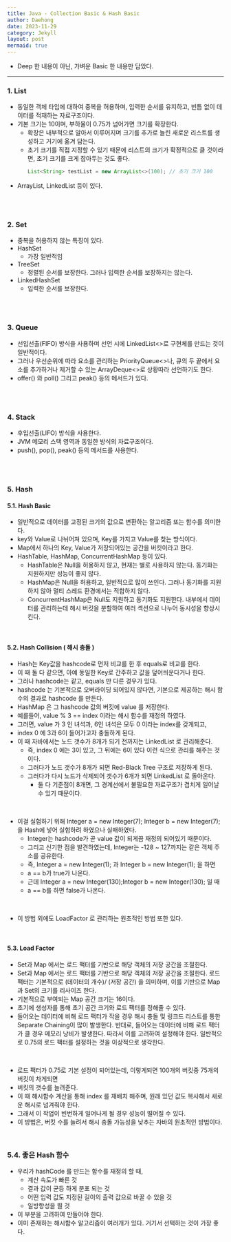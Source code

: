 ```yaml
---
title: Java - Collection Basic & Hash Basic
author: Daehong
date: 2023-11-29
category: Jekyll
layout: post
mermaid: true
---
```


* Deep 한 내용이 아닌, 가벼운 Basic 한 내용만 담았다.

<hr>

### 1. List
* 동일한 객체 타입에 대하여 중복을 허용하며, 입력한 순서를 유지하고, 빈틈 없이 데이터를 적재하는 자료구조이다.
* 기본 크기는 10이며, 부하율이 0.75가 넘어가면 크기를 확장한다.
	* 확장은 내부적으로 알아서 이루어지며 크기를 추가로 늘린 새로운 리스트를 생성하고 거기에 옮겨 담는다.
	* 초기 크기를 직접 지정할 수 있기 때문에 리스트의 크기가 확정적으로 클 것이라면, 초기 크기를 크게 잡아두는 것도 좋다.
		```java
		List<String> testList = new ArrayList<>(100); // 초기 크기 100
		```
* ArrayList, LinkedList 등이 있다.

<br>
<br>

### 2. Set
* 중복을 허용하지 않는 특징이 있다.
* HashSet
	* 가장 일반적임
* TreeSet
	* 정렬된 순서를 보장한다. 그러나 입력한 순서를 보장하지는 않는다.
* LinkedHashSet
	* 입력한 순서를 보장한다.
	
<br>
<br>

### 3. Queue
* 선입선출(FIFO) 방식을 사용하며 선언 시에 LinkedList<>로 구현체를 만드는 것이 일반적이다.
* 그러나 우선순위에 따라 요소를 관리하는 PriorityQueue<>나, 큐의 두 끝에서 요소를 추가하거나 제거할 수 있는 ArrayDeque<>로 상황따라 선언하기도 한다.
* offer() 와 poll() 그리고 peak() 등의 메서드가 있다.

<br>
<br>

### 4. Stack
* 후입선출(LIFO) 방식을 사용한다.
* JVM 메모리 스택 영역과 동일한 방식의 자료구조이다.
* push(), pop(), peak() 등의 메서드를 사용한다.

<br>
<br>

### 5. Hash

#### 5.1. Hash Basic
* 일반적으로 데이터를 고정된 크기의 값으로 변환하는 알고리즘 또는 함수를 의미한다.
* key와 Value로 나뉘어져 있으며, Key를 가지고 Value를 찾는 방식이다.
* Map에서 하나의 Key, Value가 저장되어있는 공간을 버킷이라고 한다.
* HashTable, HashMap, ConcurrentHashMap 등이 있다.
	* HashTable은 Null을 허용하지 않고, 현재는 별로 사용하지 않는다. 동기화는 지원하지만 성능이 좋지 않다.
	* HashMap은 Null을 허용하고, 일반적으로 많이 쓰인다. 그러나 동기화를 지원하지 않아 멀티 스레드 환경에서는 적합하지 않다.
	* ConcurrentHashMap은 Null도 지원하고 동기화도 지원한다. 내부에서 데이터를 관리하는데 해시 버킷을 분할하여 여러 섹션으로 나누어 동시성을 향상시킨다.


<br>

#### 5.2. Hash Collision ( 해시 충돌 )
* Hash는 Key값을 hashcode로 먼저 비교를 한 후 equals로 비교를 한다.
* 이 때 둘 다 같으면, 아예 동일한 Key로 간주하고 값을 덮어씌운다거나 한다.
* 그러나 hashcode는 같고, equals 만 다른 경우가 있다.
* hashcode 는 기본적으로 오버라이딩 되어있지 않다면, 기본으로 제공하는 해시 함수의 결과로 hashcode 를 만든다.
* HashMap 은 그 hashcode 값의 버킷에 value 를 저장한다.
* 예를들어, value % 3 == index 이라는 해시 함수를 재정의 하였다.
* 그러면, value 가 3 인 녀석과, 6인 녀석은 모두 0 이라는 index를 갖게되고, 
* index 0 에 3과 6이 들어가고자 충돌하게 된다.
* 이 때 자바에서는 노드 갯수가 8개가 되기 전까지는 LinkedList 로 관리해준다.
	* 즉, index 0 에는 3이 있고, 그 뒤에는 6이 있다 이런 식으로 관리를 해주는 것이다.
	* 그러다가 노드 갯수가 8개가 되면 Red-Black Tree 구조로 저장하게 된다.
	* 그러다가 다시 노드가 삭제되어 갯수가 6개가 되면 LinkedList 로 돌아온다.
		* 둘 다 기준점이 8개면, 그 경계선에서 불필요한 자료구조가 겹치게 일어날 수 있기 때문이다.

<br>

* 이걸 실험하기 위해 Integer a = new Integer(7); Integer b = new Integer(7); 을 Hash에 넣어 실험하려 하였으나 실패하였다.
	* Integer는 hashcode가 곧 value 값이 되게끔 재정의 되어있기 때문이다.
	* 그리고 신기한 점을 발견하였는데, Integer는 -128 ~ 127까지는 같은 객체 주소를 공유한다.
	* 즉, Integer a = new Integer(1); 과 Integer b = new Integer(1); 을 하면
	* a == b가 true가 나온다.
	* 근데 Integer a = new Integer(130);Integer b = new Integer(130); 일 때
	* a == b를 하면 false가 나온다.
	
<br>

* 이 방법 외에도 LoadFactor 로 관리하는 원초적인 방법 또한 있다.

<br>

#### 5.3. Load Factor
* Set과 Map 에서는 로드 팩터를 기반으로 해당 객체의 저장 공간을 조절한다.
* Set과 Map 에서는 로드 팩터를 기반으로 해당 객체의 저장 공간을 조절한다. 로드 팩터는 기본적으로 (데이터의 개수)/ (저장 공간) 을 의미하며, 이를 기반으로 Map과 Set의 크기를 리사이즈 한다.
* 기본적으로 부여되는 Map 공간 크기는 16이다.
* 초기에 생성자를 통해 초기 공간 크기와 로드 팩터를 정해줄 수 있다. 
* 들어오는 데이터에 비해 로드 팩터가 작을 경우 해시 충돌 및 링크드 리스트를 통한 Separate Chaining이 많이 발생한다. 반대로, 들어오는 데이터에 비해 로드 팩터가 클 경우 메모리 낭비가 발생한다. 따라서 이를 고려하여 설정해야 한다. 일반적으로 0.75의 로드 팩터를 설정하는 것을 이상적으로 생각한다.

<br>

* 로드 팩터가 0.75로 기본 설정이 되어있는데, 이렇게되면 100개의 버킷중 75개의 버킷이 차게되면
* 버킷의 갯수를 늘려준다.
* 이 때 해시함수 계산을 통해 index 를 재배치 해주며, 원래 있던 값도 복사해서 새로운 해시로 넘겨줘야 한다.
* 그래서 이 작업이 빈번하게 일어나게 될 경우 성능이 떨어질 수 있다.
* 이 방법은, 버킷 수를 늘려서 해시 충돌 가능성을 낮추는 자바의 원초적인 방법이다.

<br>

### 5.4. 좋은 Hash 함수

* 우리가 hashCode 를 만드는 함수를 재정의 할 때,
	* 계산 속도가 빠른 것
	* 결과 값이 균등 하게 분포 되는 것
	* 어떤 입력 값도 지정된 길이의 츨력 값으로 바꿀 수 있을 것
	* 일방향성을 띌 것
* 이 부분을 고려하여 만들어야 한다.
* 이미 존재하는 해시함수 알고리즘이 여러개가 있다. 거기서 선택하는 것이 가장 좋다.


<br>
<br>
<br>
<br>
<br>